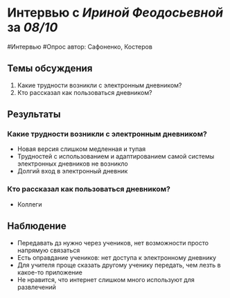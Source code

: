 # Интервью с _Ириной Феодосьевной_ за _08/10_

#Интервью #Опрос
автор: Сафоненко, Костеров

## Темы обсуждения

1. Какие трудности возникли с электронным дневником?
2. Кто рассказал как пользоваться дневником?

## Результаты

### Какие трудности возникли с электронным дневником?

- Новая версия слишком медленная и тупая
- Трудностей с использованием и адаптированием самой системы электронных дневников не возникло
- Долгий вход в электронный дневник

### Кто рассказал как пользоваться дневником?

- Коллеги

## Наблюдение

- Передавать дз нужно через учеников, нет возможности просто напрямую связаться
- Есть оправдание учеников: нет доступа к электронному дневнику
- Для учителя проще сказать другому ученику передать, чем лезть в какое-то приложение
- Не нравится, что интернет слишком много используют для развлечений
